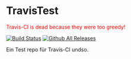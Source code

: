 # TravisTest

<div style="color: red;">Travis-CI is dead because they were too greedy!</div>

[![Build Status](https://travis-ci.org/Vadammt/TravisTest.svg?branch=master)](https://travis-ci.org/Vadammt/TravisTest)
[![Github All Releases](https://img.shields.io/github/downloads/Vadammt/TravisTest/total.svg)](https://github.com/Vadammt/TravisTest)

Ein Test repo für Travis-CI undso.
